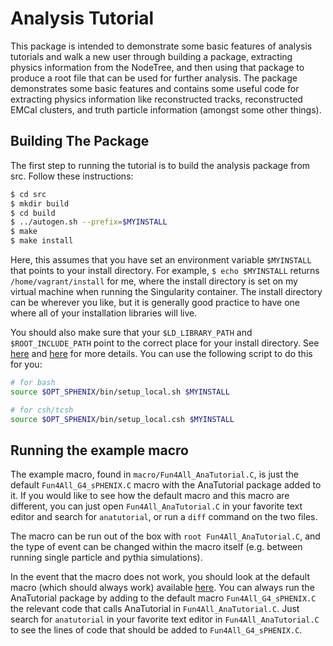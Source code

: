 # Analysis Tutorial

This package is intended to demonstrate some basic features of analysis tutorials and walk a new user through building a package, extracting physics information from the NodeTree, and then using that package to produce a root file that can be used for further analysis. The package demonstrates some basic features and contains some useful code for extracting physics information like reconstructed tracks, reconstructed EMCal clusters, and truth particle information (amongst some other things).


## Building The Package

The first step to running the tutorial is to build the analysis package from src. Follow these instructions:

```bash
$ cd src
$ mkdir build
$ cd build
$ ../autogen.sh --prefix=$MYINSTALL
$ make
$ make install
```

Here, this assumes that you have set an environment variable `$MYINSTALL` that points to your install directory. For example, `$ echo $MYINSTALL` returns `/home/vagrant/install` for me, where the install directory is set on my virtual machine when running the Singularity container. The install directory can be wherever you like, but it is generally good practice to have one where all of your installation libraries will live.

You should also make sure that your `$LD_LIBRARY_PATH` and `$ROOT_INCLUDE_PATH` point to the correct place for your install directory. See [here](https://wiki.bnl.gov/sPHENIX/index.php/Example_of_using_DST_nodes) and [here](https://wiki.bnl.gov/sPHENIX/index.php/Sphenix_root6) for more details. You can use the following script to do this for you:


```bash
# for bash
source $OPT_SPHENIX/bin/setup_local.sh $MYINSTALL  

# for csh/tcsh
source $OPT_SPHENIX/bin/setup_local.csh $MYINSTALL  
```


## Running the example macro

The example macro, found in `macro/Fun4All_AnaTutorial.C`, is just the default `Fun4All_G4_sPHENIX.C` macro with the AnaTutorial package added to it. If you would like to see how the default macro and this macro are different, you can just open `Fun4All_AnaTutorial.C` in your favorite text editor and search for `anatutorial`, or run a `diff` command on the two files. 


The macro can be run out of the box with `root Fun4All_AnaTutorial.C`, and the type of event can be changed within the macro itself (e.g. between running single particle and pythia simulations).

In the event that the macro does not work, you should look at the default macro (which should always work) available [here](https://github.com/sPHENIX-Collaboration/macros/blob/master/detectors/sPHENIX/Fun4All_G4_sPHENIX.C). You can always run the AnaTutorial package by adding to the default macro `Fun4All_G4_sPHENIX.C` the relevant code that calls AnaTutorial in `Fun4All_AnaTutorial.C`. Just search for `anatutorial` in your favorite text editor in `Fun4All_AnaTutorial.C` to see the lines of code that should be added to `Fun4All_G4_sPHENIX.C`.